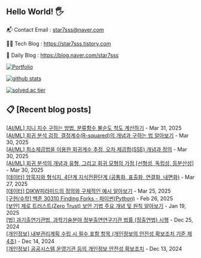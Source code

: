 ## Hello World! 🖐

📬 Contact Email : star7sss@naver.com

👨‍💻 Tech Blog : https://star7sss.tistory.com

🤪 Daily Blog : https://blog.naver.com/star7sss

[![Portfolio](https://img.shields.io/badge/Portfolio-%23000000.svg?style=for-the-badge&logo=firefox&logoColor=#FF7139)](https://fern-way-13f.notion.site/Jang-Thang-3b7b327981a2456c8ee5952eadb848b9)

[![github stats](https://github-readme-stats.vercel.app/api?username=jangThang&show_icons=true&hide_border=False)](https://star7sss.tistory.com)

[![solved.ac tier](http://mazassumnida.wtf/api/v2/generate_badge?boj=star7sss)](https://solved.ac/star7sss)

## 📋 [Recent blog posts]
[[AI/ML] 지니 지수 구하는 방법, 분류함수 불순도 척도 계산하기](https://star7sss.tistory.com/1039) - Mar 31, 2025<br>
[[AI/ML] 회귀 분석 검정, 결정계수(R-squared)의 개념과 구하는 법 알아보기](https://star7sss.tistory.com/1038) - Mar 30, 2025<br>
[[AI/ML] 최소제곱법을 이용한 회귀계수 추정, 오차 제곱합(SSE) 개념과 정의](https://star7sss.tistory.com/1037) - Mar 30, 2025<br>
[[AI/ML] 회귀 분석의 개념과 유형, 그리고 회귀 모형의 가정 [선형성, 독립성, 등분산성]](https://star7sss.tistory.com/1036) - Mar 30, 2025<br>
[[데이터] 암묵지와 형식지, 4단계 지식전환단계 (공통화, 표출화, 연결화, 내면화)](https://star7sss.tistory.com/1035) - Mar 27, 2025<br>
[[데이터] DIKW피라미드의 정의와 구체적인 예시 알아보기](https://star7sss.tistory.com/1034) - Mar 25, 2025<br>
[[구현/수학] 백준 30310 Finding Forks - 파이썬(Python)](https://star7sss.tistory.com/1033) - Feb 26, 2025<br>
[[보안] 제로 트러스트(Zero Trust) 보안 기법 주요 개념 및 원칙 알아보기](https://star7sss.tistory.com/1032) - Jan 19, 2025<br>
[[법] 과기출연기관법, 과학기술분야 정부출연연구기관 법률 (정출연법) 시행](https://star7sss.tistory.com/1031) - Dec 25, 2024<br>
[[개인정보] 내부관리계획 수립 시 필수 포함 항목 (개인정보의 안전성 확보조치 기준 제4조)](https://star7sss.tistory.com/1030) - Dec 14, 2024<br>
[[개인정보] 공공시스템 운영기관 등의 개인정보 안전성 확보조치](https://star7sss.tistory.com/1029) - Dec 13, 2024<br>
